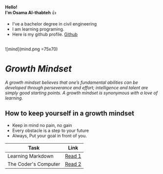 **Hello!**<br>  **I'm Osama Al-thabteh** :+1:
- I've a bachelor degree in civil engineering <br>
- I am learning programing.
- Here is my github profile. [Github](https://github.com/Othabteh/)
<br>
![mind](mind.png =75x70)

<br>

# **_Growth Mindset_**

_A growth mindset believes that one’s fundamental abilities can be developed through perseverance and effort; intelligence and talent are simply good starting points. A growth mindset is synonymous with a love of learning._

## **How to keep yourself in a growth mindset**

- Keep in mind no pain, no gain
- Every obstacle is a step to your future
- Always, Put your goal in front of you.


| Task  |  Link |
|---|:-:|
|  Learning Markdown | [Read 1]()  |
|  The Coder's Computer  |  [Read 2]() |
